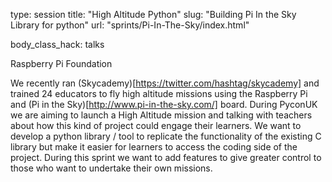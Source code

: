 type: session title: "High Altitude Python" slug: "Building Pi In the Sky Library for python" url: "sprints/Pi-In-The-Sky/index.html"

body_class_hack: talks

Raspberry Pi Foundation

We recently ran (Skycademy)[https://twitter.com/hashtag/skycademy] and trained 24 educators to fly high altitude missions using the Raspberry Pi and (Pi in the Sky)[http://www.pi-in-the-sky.com/] board. During PyconUK we are aiming to launch a High Altitude mission and talking with teachers about how this kind of project could engage their learners. We want to develop a python library / tool to replicate the functionality of the existing C library but make it easier for learners to access the coding side of the project. During this sprint we want to add features to give greater control to those who want to undertake their own missions.
